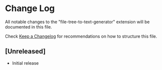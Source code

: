 # Change Log

All notable changes to the "file-tree-to-text-generator" extension will be documented in this file.

Check [Keep a Changelog](http://keepachangelog.com/) for recommendations on how to structure this file.

## [Unreleased]

- Initial release